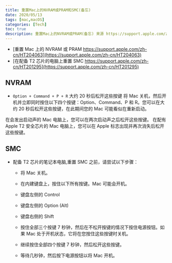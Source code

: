 ```yaml
---
title: 重置Mac上的NVRAM或PRAM和SMC(备忘)
date: 2020/05/13
tags: [mac,macOS]
categories: [Tech]
toc: true
description: 重置Mac上的NVRAM或PRAM(备忘) 来源 https://support.apple.com/zh-cn/HT204063，https://support.apple.com/zh-cn/HT201295
---
```


+ [重置 Mac 上的 NVRAM 或 PRAM https://support.apple.com/zh-cn/HT204063](https://support.apple.com/zh-cn/HT204063)
+ [在配备 T2 芯片的电脑上重置 SMC https://support.apple.com/zh-cn/HT201295](https://support.apple.com/zh-cn/HT201295)

## NVRAM

+ `Option + Command + P + R` 大约 20 秒后松开这些按键
将 Mac 关机，然后开机并立即同时按住以下四个按键：Option、Command、P 和 R。您可以在大约 20 秒后松开这些按键，在此期间您的 Mac 可能看似在重新启动。

在会发出启动声的 Mac 电脑上，您可以在两次启动声之后松开这些按键。
在配有 Apple T2 安全芯片的 Mac 电脑上，您可以在 Apple 标志出现并再次消失后松开这些按键。

## SMC

* 配备 T2 芯片的笔记本电脑,重置 SMC 之前，请尝试以下步骤：
  + 将 Mac 关机。
  + 在内建键盘上，按住以下所有按键。Mac 可能会开机。
  + 键盘左侧的 Control
  + 键盘左侧的 Option (Alt)
  + 键盘右侧的 Shift
  + 按住全部三个按键 7 秒钟，然后在不松开按键的情况下按住电源按钮。如果 Mac 处于开机状态，它将在您按住这些按键时关机。

  + 继续按住全部四个按键 7 秒钟，然后松开这些按键。
  + 等待几秒钟，然后按下电源按钮以将 Mac 开机。
